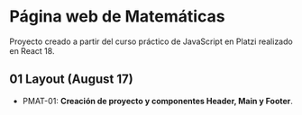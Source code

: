 # Página web de Matemáticas

Proyecto creado a partir del curso práctico de JavaScript en Platzi realizado en React 18.

## 01 Layout (August 17)

- PMAT-01: **Creación de proyecto y componentes Header, Main y Footer**.
